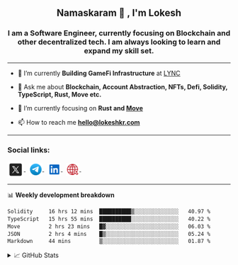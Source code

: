 <h2 align="center">Namaskaram 🙏 , I'm Lokesh</h2>
<h3 align="center">I am a Software Engineer, currently focusing on Blockchain and other decentralized tech. I am always looking to learn and expand my skill set.</h3>
<hr/>

- 🔭 I’m currently **Building GameFi Infrastructure** at [LYNC](https://www.lync.world/)

- 💬 Ask me about **Blockchain, Account Abstraction, NFTs, Defi, Solidity, TypeScript, Rust, Move etc.**

- 🌱 I’m currently focusing on **Rust and [Move](https://aptos.dev/move/move-on-aptos)**

- 📫 How to reach me **hello@lokeshkr.com**

<hr/>

<h3 align="left">Social links:</h3>
<a href="https://twitter.com/lokeshtweets_">
<img align="center" src="./assets/twitter-x.svg" alt="twitter-link" height="37" width="37" >
</a>
&nbsp
<a href="https://t.me/lokesshk">
<img align="center" src="./assets/telegram.svg" alt="telegram-link" height="30" width="30" >
</a>
&nbsp
<a href="https://linkedin.com/in/lokesh-kumar-nalot-0baa691b9" target="_blank">
<img align="center" src="./assets/linkedin.svg" alt="linkedin-link" height="30" width="30" margin-right="40" >
</a>
&nbsp
<a href="https://lokeshkr.com">
<img align="center" src="./assets/web.svg" alt="personal-website-link" height="30" width="30" >
</a>
&nbsp

<hr/>

📊 **Weekly development breakdown**

<!--START_SECTION:waka-->

```txt
Solidity     16 hrs 12 mins  ██████████▒░░░░░░░░░░░░░░   40.97 %
TypeScript   15 hrs 55 mins  ██████████░░░░░░░░░░░░░░░   40.22 %
Move         2 hrs 23 mins   █▓░░░░░░░░░░░░░░░░░░░░░░░   06.03 %
JSON         2 hrs 4 mins    █▒░░░░░░░░░░░░░░░░░░░░░░░   05.24 %
Markdown     44 mins         ▒░░░░░░░░░░░░░░░░░░░░░░░░   01.87 %
```

<!--END_SECTION:waka-->

<!--
<a href="https://www.youtube.com/channel/UCVWq-83WQElIoIN6NGdCXLw">
<img align="center" src="https://lokeshkr.com/assets/svg/youtube.svg" alt="youtube-link" height="30" width="30"/>
</a>
-->
<details>
  <summary>📈 GitHub Stats</summary>
  <br/>
<img style="object-fit: cover;" src="https://readme-stats-github-codetit4n.vercel.app/api?username=codetit4n&cc=0c1121&tc=fff" alt="github-stats">
</details>
